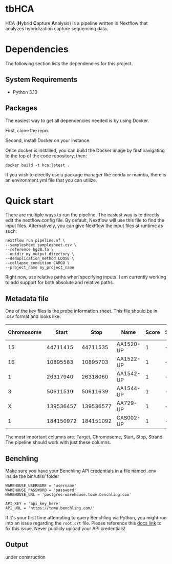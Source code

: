# tbHCA
HCA (**H**ybrid **C**apture **A**nalysis) is a pipeline written in Nextflow that analyzes hybridization capture sequencing data. 

# Dependencies

The following section lists the dependencies for this project.

## System Requirements

- Python 3.10

## Packages

The easiest way to get all dependencies needed is by using Docker. 

First, clone the repo. 

Second, install Docker on your instance. 

Once docker is installed, you can build the Docker image by first navigating to the top of the code repository, then: 

```docker build -t hca:latest .```

If you wish to directly use a package manager like conda or mamba, there is an environment.yml file that you can utilize. 

# Quick start

There are multiple ways to run the pipeline. The easiest way is to directly edit the nextflow.config file. By default, Nextflow will use this file to find the input files. Alternatively, you can give Nextflow the input files at runtime as such:

```
nextflow run pipeline.nf \
--samplesheet samplesheet.csv \
--reference hg38.fa \
--outdir my_output_directory \
--deduplication_method LOOSE \
--collapse_condition CARGO \
--project_name my_project_name
```

Right now, use relative paths when specifying inputs. I am currently working to add support for both absolute and relative paths. 

## Metadata file

One of the key files is the probe information sheet. This file should be in .csv format and looks like:

| Chromosome | Start    | Stop     | Name     | Score | Strand | Code | Seq                                                           | len | GC   | mtDNA/rDNA hit | Target | Target chr | Target Start | Target Stop | Gap Size |
|------------|----------|----------|----------|-------|--------|------|---------------------------------------------------------------|-----|------|----------------|--------|------------|--------------|-------------|----------|
| 15         | 44711415 | 44711535 | AA1520-UP| 1     | +      | good | CACTGCGTCGCTGGCTTGGAGACAGGTGACGGTCCCTGCGGGCCTTGTCCTGATTGGCTGGGCACGCGTTTAATATAAGTGGAGGCGTCGCGCTGGCGGGCATTCCTGAAGCTGACAGCA | 120 | 61.67 | no             | AA1520 | NA         | NA           | NA          | NA       |
| 16         | 10895583 | 10895703 | AA1522-UP| 1     | +      | good | CCAGCCCTGCCCCGCCTCTCCCTCGTTCCCCACCAGCCCTCTTTCCAGAAATTTCCTTCTTCATCCAAGGGACTTTTCCTCCCAGAACCCGACACAGACACCATCAACTGCGACCAGTTC | 120 | 57.5  | no             | AA1522 | NA         | NA           | NA          | NA       |
| 1          | 26317940 | 26318060 | AA1542-UP| 1     | +      | good | AACCAAAAGAAGCCTCCAGACAGCCCTGAGATCACCTAAAAAGCTGCTACCAAGACAGCCACGAAGATCCTACCAAAATGAAGCGCTTCCTCTTCCTCCTACTCACCATCAGCCTCCTGG | 120 | 50.83 | no             | AA1542 | NA         | NA           | NA          | NA       |
| 3          | 50611519 | 50611639 | AA1544-UP| 1     | +      | good | AGTCACCTCTGGCCCGTCAAGCCCTCCCAATGCCCGGCAGCTAGCACGAAGCCCCTGTTCTCCCGTGCGCCCCTCGTGGTGGCCGGGAAGGGGGCAGAGAGCCGCGCTTACCCCTGAACG | 120 | 69.17 | no             | AA1544 | NA         | NA           | NA          | NA       |
| X          | 139536457| 139536577| AA729-UP | 1     | +      | good | CCTATAACACTTGCCAACCAAAGGTGCTGTTGATCTGAAATTGCTTTTTTAAATTAATGCAGTGATTTTTCTTTAACATCTAGTGACAGACACTGGGGTCACATTTGCAGCTGGACCATA | 120 | 38.33 | no             | AA729  | NA         | NA           | NA          | NA       |
| 1          | 184150972| 184151092| CAS002-UP| 1     | -      | good | CTTACACTACTTGCTTCAATGACTTTGAACTTGGCGTGCCGTTCTGTGGCTTTGCTGCTGTCTGAATCACATGCTTTTGCCTGCATTACCAAGCAGGGCTTGGAGCCCAGTCTCAGGAGG | 120 | 50.83 | no             | CAS002 | chr1       | 184151093    | 184151093   | 1        |

The most important columns are: Target, Chromosome, Start, Stop, Strand. The pipeline should work with just these columns.  

## Benchling 

Make sure you have your Benchling API credentials in a file named .env inside the bin/utils/ folder

```
WAREHOUSE_USERNAME = 'username'
WAREHOUSE_PASSWORD = 'password'
WAREHOUSE_URL = 'postgres-warehouse.tome.benchling.com'

API_KEY = 'api_key_here'
API_URL = 'https://tome.benchling.com/'
```

If it's your first time attempting to query Benchling via Python, you might run into an issue regarding the `root.crt` file. Please reference this [docs link](https://help.benchling.com/hc/en-us/articles/9714802961421-Access-your-data-warehouse) to fix this issue. 
Never publicly upload your API credentials! 

## Output

under construction



